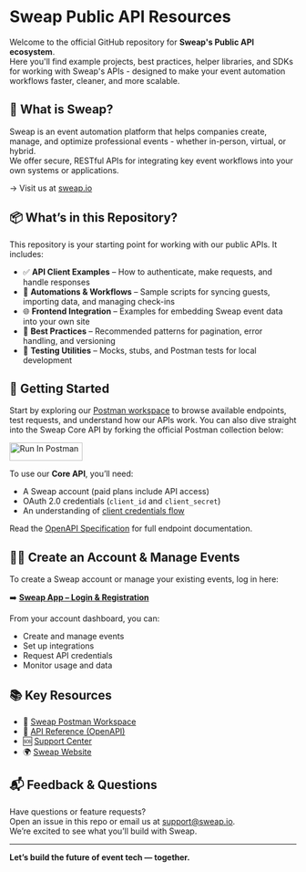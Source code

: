 # Sweap Public API Resources

Welcome to the official GitHub repository for **Sweap's Public API ecosystem**.  
Here you'll find example projects, best practices, helper libraries, and SDKs for working with Sweap's APIs - designed to make your event automation workflows faster, cleaner, and more scalable.

## 🧭 What is Sweap?

Sweap is an event automation platform that helps companies create, manage, and optimize professional events - whether in-person, virtual, or hybrid.  
We offer secure, RESTful APIs for integrating key event workflows into your own systems or applications.

→ Visit us at [sweap.io](https://www.sweap.io)

## 📦 What’s in this Repository?

This repository is your starting point for working with our public APIs. It includes:

- ✅ **API Client Examples** – How to authenticate, make requests, and handle responses  
- 🔄 **Automations & Workflows** – Sample scripts for syncing guests, importing data, and managing check-ins  
- 🌐 **Frontend Integration** – Examples for embedding Sweap event data into your own site  
- 🧱 **Best Practices** – Recommended patterns for pagination, error handling, and versioning  
- 🧪 **Testing Utilities** – Mocks, stubs, and Postman tests for local development

## 🚀 Getting Started

Start by exploring our [Postman workspace](https://www.postman.com/sweapio) to browse available endpoints, test requests, and understand how our APIs work.
You can also dive straight into the Sweap Core API by forking the official Postman collection below:

[<img src="https://run.pstmn.io/button.svg" alt="Run In Postman" style="width: 128px; height: 32px;">](https://god.gw.postman.com/run-collection/2047-8d052e7e-03af-4f44-ada8-db64cb8ff0f9?action=collection%2Ffork&source=rip_markdown&collection-url=entityId%3D2047-8d052e7e-03af-4f44-ada8-db64cb8ff0f9%26entityType%3Dcollection%26workspaceId%3D0654ef53-bb51-4be3-9836-1c403a1d3c3a)

To use our **Core API**, you’ll need:
- A Sweap account (paid plans include API access)
- OAuth 2.0 credentials (`client_id` and `client_secret`)
- An understanding of [client credentials flow](https://auth0.com/docs/get-started/authentication-and-authorization-flow/client-credentials-flow)

Read the [OpenAPI Specification](https://api.sweap.io/openapi/api-docs/core) for full endpoint documentation.

## 🧑‍💼 Create an Account & Manage Events

To create a Sweap account or manage your existing events, log in here:

➡️ **[Sweap App – Login & Registration](https://app.sweap.io)**

From your account dashboard, you can:
- Create and manage events
- Set up integrations
- Request API credentials
- Monitor usage and data

## 📚 Key Resources

- 🔗 [Sweap Postman Workspace](https://www.postman.com/sweapio)  
- 📘 [API Reference (OpenAPI)](https://api.sweap.io/openapi/api-docs/core)  
- 🆘 [Support Center](https://support.sweap.io)  
- 🌍 [Sweap Website](https://www.sweap.io)

## 📬 Feedback & Questions

Have questions or feature requests?  
Open an issue in this repo or email us at [support@sweap.io](mailto:support@sweap.io).  
We’re excited to see what you’ll build with Sweap.

---

**Let’s build the future of event tech — together.**
